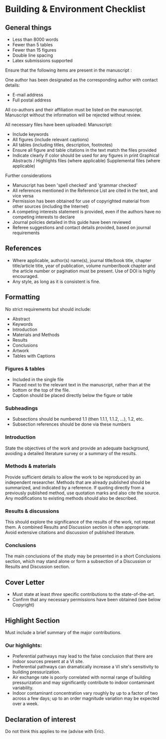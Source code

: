 # Building & Environment Checklist

## General things

* Less than 8000 words
* Fewer than 5 tables
* Fewer than 15 figures
* Double line spacing
* Latex submissions supported


Ensure that the following items are present in the manuscript :

One author has been designated as the corresponding author with contact details:
* E-mail address
* Full postal address

All co-authors and their affiliation must be listed on the manuscript. Manuscript without the information will be rejected without review.

All necessary files have been uploaded:
Manuscript:
* Include keywords
* All figures (include relevant captions)
* All tables (including titles, description, footnotes)
* Ensure all figure and table citations in the text match the files provided
* Indicate clearly if color should be used for any figures in print
Graphical Abstracts / Highlights files (where applicable)
Supplemental files (where applicable)

Further considerations
* Manuscript has been 'spell checked' and 'grammar checked'
* All references mentioned in the Reference List are cited in the text, and vice versa
* Permission has been obtained for use of copyrighted material from other sources (including the Internet)
* A competing interests statement is provided, even if the authors have no competing interests to declare
* Journal policies detailed in this guide have been reviewed
* Referee suggestions and contact details provided, based on journal requirements

## References

* Where applicable, author(s) name(s), journal title/book title, chapter title/article title, year of publication, volume number/book chapter and the article number or pagination must be present. Use of DOI is highly encouraged.
* Any style, as long as it is consistent is fine.

## Formatting

No strict requirements but should include:
* Abstract
* Keywords
* Introduction
* Materials and Methods
* Results
* Conclusions
* Artwork  
* Tables with Captions

### Figures & tables

* Included in the single file
* Placed next to the relevant text in the manuscript, rather than at the bottom or the top of the file.
* Caption should be placed directly below the figure or table

### Subheadings

* Subsections should be numbered 1.1 (then 1.1.1, 1.1.2, ...), 1.2, etc.
* Subsection references should be done via these numbers

### Introduction

State the objectives of the work and provide an adequate background, avoiding a detailed literature survey or a summary of the results.

### Methods & materials

Provide sufficient details to allow the work to be reproduced by an independent researcher.
Methods that are already published should be summarized, and indicated by a reference.
If quoting directly from a previously published method, use quotation marks and also cite the source.
Any modifications to existing methods should also be described.

### Results & discussions

This should explore the significance of the results of the work, not repeat them.
A combined Results and Discussion section is often appropriate.
Avoid extensive citations and discussion of published literature.

### Conclusions

The main conclusions of the study may be presented in a short Conclusions section, which may stand alone or form a subsection of a Discussion or Results and Discussion section.

## Cover Letter

* Must state at least *three* specific contributions to the state-of-the-art.
* Confirm that any necessary permissions have been obtained (see below Copyright)

## Highlight Section

Must include a brief summary of the major contributions.

### Our highlights:
* Preferential pathways may lead to the false conclusion that there are indoor sources present at a VI site.
* Preferential pathways can dramatically increase a VI site's sensitivity to building pressurization.
* Air exchange rate is poorly correlated with normal range of building pressurization and may significantly contribute to indoor contaminant variability.
* Indoor contaminant concentration vary roughly by up to a factor of two across a few days; up to an order magnitude variation may be expected over a week.


## Declaration of interest

Do not think this applies to me (advise with Eric).

